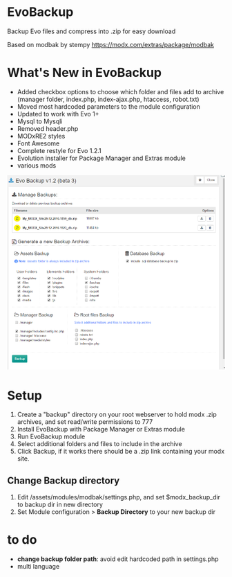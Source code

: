 # EvoBackup
Backup Evo files and compress into .zip for easy download

Based on modbak by stempy
https://modx.com/extras/package/modbak

# What's New in EvoBackup

* Added checkbox options to choose which folder and files add to archive (manager folder, index.php, index-ajax.php, htaccess, robot.txt)
* Moved most hardcoded parameters to the module configuration
* Updated to work with Evo 1+
* Mysql to Mysqli
* Removed header.php
* MODxRE2 styles
* Font Awesome
* Complete restyle for Evo 1.2.1
* Evolution installer for Package Manager and Extras module
* various mods

![evobackup](https://github.com/Nicola1971/training-materials/blob/master/Images/evobackup-beta3.png)

# Setup
1. Create a  "backup" directory on your root webserver to hold modx .zip archives, and set read/write permissions to 777
2. Install EvoBackup with Package Manager or Extras module
3. Run EvoBackup module
4. Select additional folders and files to include in the archive
5. Click Backup, if it works there should be a .zip link containing your modx site.

## Change Backup directory
1. Edit /assets/modules/modbak/settings.php, and set $modx_backup_dir to backup dir in new directory
2. Set Module configuration > **Backup Directory** to your new backup dir


# to do

* **change backup folder path**: avoid edit hardcoded path in settings.php
* multi language

